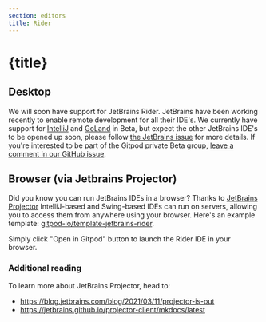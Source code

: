 ```yaml
---
section: editors
title: Rider
---
```


<script context="module">
  export const prerender = true;
</script>

# {title}

## Desktop

We will soon have support for JetBrains Rider. JetBrains have been working recently to enable remote development for all their IDE's. We currently have support for [IntelliJ](/docs/editors/intellij) and [GoLand](/docs/editors/intellij) in Beta, but expect the other JetBrains IDE's to be opened up soon, please follow [the JetBrains issue](https://youtrack.jetbrains.com/issue/IDEA-226455#focus=Comments-27-5125731.0-0) for more details. If you're interested to be part of the Gitpod private Beta group, [leave a comment in our GitHub issue](https://github.com/gitpod-io/gitpod/issues/6342).

## Browser (via Jetbrains Projector)

Did you know you can run JetBrains IDEs in a browser? Thanks to [JetBrains Projector](https://lp.jetbrains.com/projector/) IntelliJ-based and Swing-based IDEs can run on servers, allowing you to access them from anywhere using your browser. Here's an example template: [gitpod-io/template-jetbrains-rider](https://github.com/gitpod-io/template-jetbrains-rider).

Simply click "Open in Gitpod" button to launch the Rider IDE in your browser.

### Additional reading

To learn more about JetBrains Projector, head to:

- https://blog.jetbrains.com/blog/2021/03/11/projector-is-out
- https://jetbrains.github.io/projector-client/mkdocs/latest
